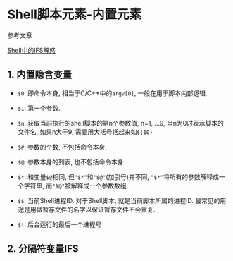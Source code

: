 # Shell脚本元素-内置元素

参考文章

[Shell中的IFS解惑](http://blog.csdn.net/whuslei/article/details/7187639)

## 1. 内置隐含变量

- `$0`: 即命令本身, 相当于C/C++中的`argv[0]`, 一般在用于脚本内部逻辑.

- `$1`: 第一个参数.

- `$n`: 获取当前执行的shell脚本的第n个参数值, n=1, ...9, 当n为0时表示脚本的文件名, 如果n大于9, 需要用大括号括起来如`${10}`

- `$#`: 参数的个数, 不包括命令本身.

- `$@`: 参数本身的列表, 也不包括命令本身

- `$*`: 和变量`$@`相同, 但`"$*"`和`"$@"`(加引号)并不同, `"$*"`将所有的参数解释成一个字符串, 而`"$@"`被解释成一个参数数组. 

- `$$`: 当前Shell进程ID. 对于Shell脚本, 就是当前脚本所属的进程ID. 最常见的用途是用做暂存文件的名字以保证暂存文件不会重复.

- `$!`: 后台运行的最后一个进程号

## 2. 分隔符变量IFS